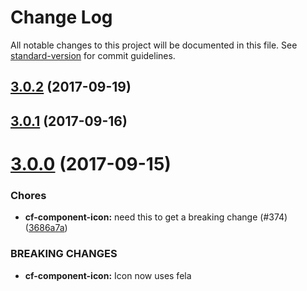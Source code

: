 # Change Log

All notable changes to this project will be documented in this file.
See [standard-version](https://github.com/conventional-changelog/standard-version) for commit guidelines.

<a name="3.0.2"></a>
## [3.0.2](https://github.com/cloudflare/cf-ui/compare/cf-component-icon@3.0.1...cf-component-icon@3.0.2) (2017-09-19)




<a name="3.0.1"></a>
## [3.0.1](https://github.com/cloudflare/cf-ui/compare/cf-component-icon@3.0.0...cf-component-icon@3.0.1) (2017-09-16)




<a name="3.0.0"></a>
# [3.0.0](https://github.com/cloudflare/cf-ui/compare/cf-component-icon@2.4.1...cf-component-icon@3.0.0) (2017-09-15)


### Chores

* **cf-component-icon:** need this to get a breaking change (#374) ([3686a7a](https://github.com/cloudflare/cf-ui/commit/3686a7a))


### BREAKING CHANGES

* **cf-component-icon:** Icon now uses fela
